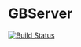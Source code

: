 # GBServer

[![Build Status](https://travis-ci.com/genericboson/GBServerFramework.svg?branch=main)](https://travis-ci.com/genericboson/GBServerFramework)
